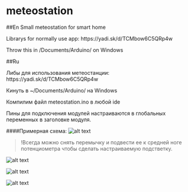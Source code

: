 # meteostation

##En
Small meteostation for smart home

<p>Librarys for normally use app: https://yadi.sk/d/TCMbow6C5QRp4w
<p>Throw this in /Documents/Arduino/ on Windows

##Ru
<p>Либы для использования метеостанции: https://yadi.sk/d/TCMbow6C5QRp4w
<p>Кинуть в ~/Documents/Arduino/ на Windows
<p>Компилим файл meteostation.ino в любой ide
<p>Пины для подключения модулей настраиваются в глобальных переменных в заголовке модуля.

####Примерная схема:
![alt text][logo]

[logo]: https://pp.userapi.com/c855528/v855528450/36b3a/8wnNPy-strI.jpg "https://www.circuito.io/app?components=513,9088,10167,10820,360216,417986"

>!Всегда можно снять перемычку и подвести ее к средней ноге потенциометра чтобы сделать настраиваемую подстветку.

![alt text][logo]

[logo]: https://pp.userapi.com/c854024/v854024459/35ec1/xTbQma0wmM0.jpg "First information"

![alt text][logo]

[logo]: https://pp.userapi.com/c848736/v848736459/185833/tEAiChO1dEg.jpg "Second information"

![alt text][logo]

[logo]: https://pp.userapi.com/c846123/v846123459/1f23c9/MBUddAPYiYo.jpg "Third information"




